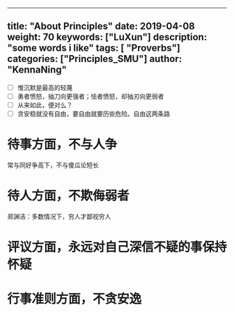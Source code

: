 
---
title: "About Principles"
date: 2019-04-08 
weight: 70
keywords: ["LuXun"]
description: "some words i like"
tags: [ "Proverbs"]
categories: ["Principles_SMU"]
author: "KennaNing"
---

- [ ] 惟沉默是最高的轻蔑
- [ ] 勇者愤怒，抽刀向更强者；怯者愤怒，却抽刃向更弱者
- [ ] 从来如此，便对么？
- [ ] 贪安稳就没有自由，要自由就要历些危险。自由这两条路

# 待事方面，不与人争

常与同好争高下，不与傻瓜论短长

# 待人方面，不欺侮弱者

郑渊洁：多数情况下，穷人才鄙视穷人

# 评议方面，永远对自己深信不疑的事保持怀疑
# 行事准则方面，不贪安逸